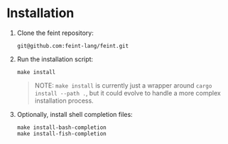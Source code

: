 # Installation

1. Clone the feint repository:

       git@github.com:feint-lang/feint.git

2. Run the installation script:

       make install

   > NOTE: `make install` is currently just a wrapper around
   > `cargo install --path .`, but it could evolve to handle a more
   > complex installation process.

3. Optionally, install shell completion files:

       make install-bash-completion
       make install-fish-completion
